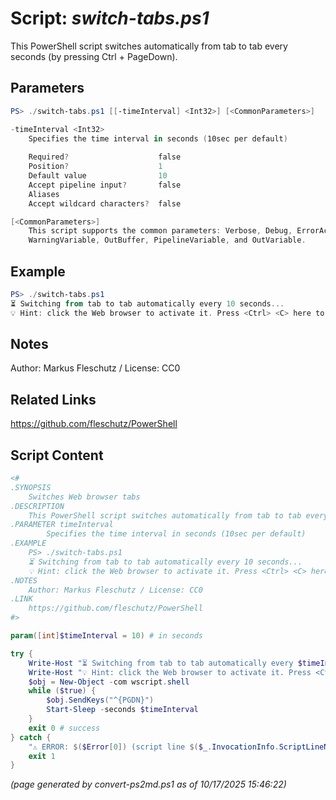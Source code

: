 Script: *switch-tabs.ps1*
========================

This PowerShell script switches automatically from tab to tab every <n> seconds (by pressing Ctrl + PageDown).

Parameters
----------
```powershell
PS> ./switch-tabs.ps1 [[-timeInterval] <Int32>] [<CommonParameters>]

-timeInterval <Int32>
    Specifies the time interval in seconds (10sec per default)
    
    Required?                    false
    Position?                    1
    Default value                10
    Accept pipeline input?       false
    Aliases                      
    Accept wildcard characters?  false

[<CommonParameters>]
    This script supports the common parameters: Verbose, Debug, ErrorAction, ErrorVariable, WarningAction, 
    WarningVariable, OutBuffer, PipelineVariable, and OutVariable.
```

Example
-------
```powershell
PS> ./switch-tabs.ps1
⏳ Switching from tab to tab automatically every 10 seconds...
💡 Hint: click the Web browser to activate it. Press <Ctrl> <C> here to stop it.

```

Notes
-----
Author: Markus Fleschutz / License: CC0

Related Links
-------------
https://github.com/fleschutz/PowerShell

Script Content
--------------
```powershell
<#
.SYNOPSIS
	Switches Web browser tabs
.DESCRIPTION
	This PowerShell script switches automatically from tab to tab every <n> seconds (by pressing Ctrl + PageDown).
.PARAMETER timeInterval
        Specifies the time interval in seconds (10sec per default)
.EXAMPLE
	PS> ./switch-tabs.ps1
	⏳ Switching from tab to tab automatically every 10 seconds...
	💡 Hint: click the Web browser to activate it. Press <Ctrl> <C> here to stop it.
.NOTES
	Author: Markus Fleschutz / License: CC0
.LINK
	https://github.com/fleschutz/PowerShell
#>

param([int]$timeInterval = 10) # in seconds

try {
	Write-Host "⏳ Switching from tab to tab automatically every $timeInterval seconds..."
	Write-Host "💡 Hint: click the Web browser to activate it. Press <Ctrl> <C> here to stop it."
	$obj = New-Object -com wscript.shell
	while ($true) {
		$obj.SendKeys("^{PGDN}")
		Start-Sleep -seconds $timeInterval
	}
	exit 0 # success
} catch {
	"⚠️ ERROR: $($Error[0]) (script line $($_.InvocationInfo.ScriptLineNumber))"
	exit 1
}
```

*(page generated by convert-ps2md.ps1 as of 10/17/2025 15:46:22)*
